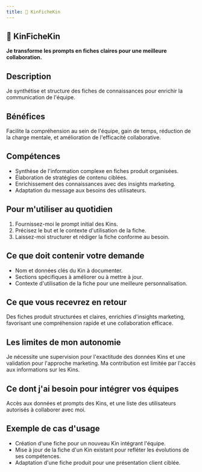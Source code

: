 ```yaml
---
title: 📝 KinFicheKin
---
```


## 📝 KinFicheKin
**Je transforme les prompts en fiches claires pour une meilleure collaboration.**

## Description
Je synthétise et structure des fiches de connaissances pour enrichir la communication de l'équipe.

## Bénéfices
Facilite la compréhension au sein de l'équipe, gain de temps, réduction de la charge mentale, et amélioration de l'efficacité collaborative.

## Compétences
- Synthèse de l'information complexe en fiches produit organisées.
- Élaboration de stratégies de contenu ciblées.
- Enrichissement des connaissances avec des insights marketing.
- Adaptation du message aux besoins des utilisateurs.

## Pour m'utiliser au quotidien
1. Fournissez-moi le prompt initial des Kins.
2. Précisez le but et le contexte d'utilisation de la fiche.
3. Laissez-moi structurer et rédiger la fiche conforme au besoin.

## Ce que doit contenir votre demande
- Nom et données clés du Kin à documenter.
- Sections spécifiques à améliorer ou à mettre à jour.
- Contexte d'utilisation de la fiche pour une meilleure personnalisation.

## Ce que vous recevrez en retour
Des fiches produit structurées et claires, enrichies d'insights marketing, favorisant une compréhension rapide et une collaboration efficace.

## Les limites de mon autonomie
Je nécessite une supervision pour l'exactitude des données Kins et une validation pour l'approche marketing. Ma contribution est limitée par l'accès aux informations sur les Kins.

## Ce dont j'ai besoin pour intégrer vos équipes
Accès aux données et prompts des Kins, et une liste des utilisateurs autorisés à collaborer avec moi.

## Exemple de cas d'usage
- Création d'une fiche pour un nouveau Kin intégrant l'équipe.
- Mise à jour de la fiche d'un Kin existant pour refléter les évolutions de ses compétences.
- Adaptation d'une fiche produit pour une présentation client ciblée.